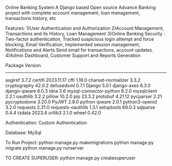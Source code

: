 Online Banking System
A Django based Open source Advance Banking project with complete account management, loan management, transactions history, etc

Features:
1)User Authentication and Authorization 
2)Account Management, Transactions and its History, Loan Management
3)Online Banking Security : Two-factor authentication, Tracked suspicious login attempt and force
blocking, Email Verification, Implemented session management, Notifications and Alerts
Send email  for transactions, account updates.
4)Admin Dashboard, Customer Support and  Reports Generation 

Package                Version
---------------------- ----------
asgiref                3.7.2
certifi                2023.11.17
cffi                   1.16.0
charset-normalizer     3.3.2
cryptography           42.0.2
defusedxml             0.7.1
Django                 5.0.1
django-axes            6.3.0
django-ipware          6.0.3
idna                   3.6
mysql-connector-python 8.2.0
mysqlclient            2.2.1
oauthlib               3.2.2
pillow                 10.2.0
pip                    23.3.2
protobuf               4.21.12
pycparser              2.21
pycryptodome           3.20.0
PyJWT                  2.8.0
python-ipware          2.0.1
python3-openid         3.2.0
requests               2.31.0
requests-oauthlib      1.3.1
setuptools             69.0.3
sqlparse               0.4.4
tzdata                 2023.4
urllib3                2.1.0
wheel                  0.42.0


Authentication: Custom Authentication

Database: MySql

To Run Project:
python manage.py makemigrations
python manage.py migrate
python manage.py runserver

TO CREATE SUPERUSER:
python manage.py createsuperuser

